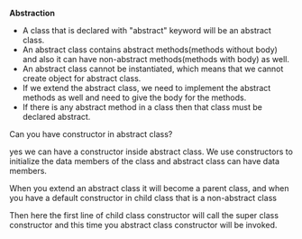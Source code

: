 **Abstraction**

* A class that is declared with "abstract" keyword will be an abstract class.
* An abstract class contains abstract methods(methods without body) and also it can have non-abstract methods(methods with body) as well.
* An abstract class cannot be instantiated, which means that we cannot create object for abstract class.
* If we extend the abstract class, we need to implement the abstract methods as well and need to give the body for the methods.
* If there is any abstract method in a class then that class must be declared abstract.

Can you have constructor in abstract class?

yes we can have a constructor inside abstract class.
We use constructors to initialize the data members of the class and abstract class can have data members.

When you extend an abstract class it will become a parent class, and when you have a default constructor in child class that is a non-abstract class

Then here the first line of child class constructor will call the super class constructor and this time you abstract class constructor will be invoked.
